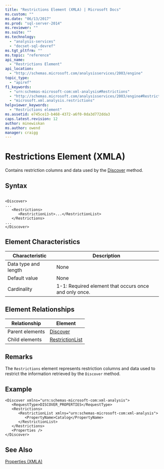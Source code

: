 ```yaml
---
title: "Restrictions Element (XMLA) | Microsoft Docs"
ms.custom: ""
ms.date: "06/13/2017"
ms.prod: "sql-server-2014"
ms.reviewer: ""
ms.suite: ""
ms.technology: 
  - "analysis-services"
  - "docset-sql-devref"
ms.tgt_pltfrm: ""
ms.topic: "reference"
api_name: 
  - "Restrictions Element"
api_location: 
  - "http://schemas.microsoft.com/analysisservices/2003/engine"
topic_type: 
  - "apiref"
f1_keywords: 
  - "urn:schemas-microsoft-com:xml-analysis#Restrictions"
  - "http://schemas.microsoft.com/analysisservices/2003/engine#Restrictions"
  - "microsoft.xml.analysis.restrictions"
helpviewer_keywords: 
  - "Restrictions element"
ms.assetid: e745ce13-b468-4372-a6f0-0da3d772dda3
caps.latest.revision: 12
author: minewiskan
ms.author: owend
manager: craigg
---
```

# Restrictions Element (XMLA)
  Contains restriction columns and data used by the [Discover](../xml-elements-methods-discover.md) method.  
  
## Syntax  
  
```  
  
<Discover>  
...  
   <Restrictions>  
      <RestrictionList>...</RestrictionList>  
   </Restrictions>  
...  
</Discover>  
```  
  
## Element Characteristics  
  
|Characteristic|Description|  
|--------------------|-----------------|  
|Data type and length|None|  
|Default value|None|  
|Cardinality|1-1: Required element that occurs once and only once.|  
  
## Element Relationships  
  
|Relationship|Element|  
|------------------|-------------|  
|Parent elements|[Discover](../xml-elements-methods-discover.md)|  
|Child elements|[RestrictionList](restrictionlist-element-xmla.md)|  
  
## Remarks  
 The `Restrictions` element represents restriction columns and data used to restrict the information retrieved by the `Discover` method.  
  
## Example  
  
```  
<Discover xmlns="urn:schemas-microsoft-com:xml-analysis">  
   <RequestType>DISCOVER_PROPERTIES</RequestType>  
   <Restrictions>  
      <RestrictionList xmlns="urn:schemas-microsoft-com:xml-analysis">  
         <PropertyName>Catalog</PropertyName>  
      </RestrictionList>  
   </Restrictions>  
   <Properties />  
</Discover>  
```  
  
## See Also  
 [Properties &#40;XMLA&#41;](xml-elements-properties.md)  
  
  
